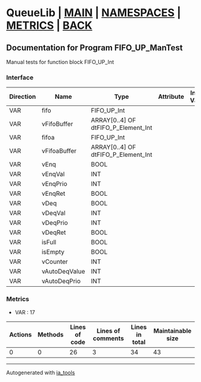# QueueLib | [MAIN] | [NAMESPACES] | [METRICS] | [BACK]  

## Documentation for Program FIFO_UP_ManTest  

Manual tests for function block FIFO_UP_Int  

### Interface  

| Direction | Name | Type | Attribute | Initial Value | Documentation |
| --------- | ---- | ---- | --------- | ------------- | ------------- |
| VAR | fifo | FIFO_UP_Int |  |  |  |  
| VAR | vFifoBuffer | ARRAY[0..4] OF dtFIFO_P_Element_Int |  |  |  |  
| VAR | fifoa | FIFO_UP_Int |  |  |  |  
| VAR | vFifoaBuffer | ARRAY[0..4] OF dtFIFO_P_Element_Int |  |  |  |  
| VAR | vEnq | BOOL |  |  |  |  
| VAR | vEnqVal | INT |  |  |  |  
| VAR | vEnqPrio | INT |  |  |  |  
| VAR | vEnqRet | BOOL |  |  |  |  
| VAR | vDeq | BOOL |  |  |  |  
| VAR | vDeqVal | INT |  |  |  |  
| VAR | vDeqPrio | INT |  |  |  |  
| VAR | vDeqRet | BOOL |  |  |  |  
| VAR | isFull | BOOL |  |  |  |  
| VAR | isEmpty | BOOL |  |  |  |  
| VAR | vCounter | INT |  |  |  |  
| VAR | vAutoDeqValue | INT |  |  |  |  
| VAR | vAutoDeqPrio | INT |  |  |  |  


### Metrics  

- VAR : 17

| Actions | Methods | Lines of code | Lines of comments | Lines in total | Maintainable size |
| ------- | ------- | ------------- | ----------------- | -------------- | ----------------- |
| 0 | 0 | 26 |3 |34 | 43 |





---
Autogenerated with [ia_tools](https://github.com/tkucic/ia_tools)  

[MAIN]: ../../../../index.md
[NAMESPACES]: ../../nsList.md
[METRICS]: ../../../metrics.md
[BACK]: ../nsMain.md
